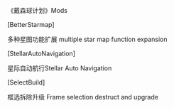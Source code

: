 《戴森球计划》Mods

[BetterStarmap]

多种星图功能扩展 multiple star map function expansion 


[StellarAutoNavigation]

星际自动航行Stellar Auto Navigation 


[SelectBuild]

框选拆除升级 Frame selection destruct and upgrade



